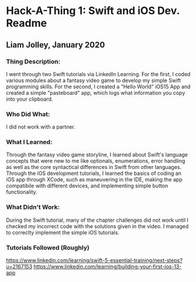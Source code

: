 # Hack-A-Thing 1: Swift and iOS Dev. Readme
## Liam Jolley, January 2020
### Thing Description:
I went through two Swift tutorials via LinkedIn Learning. For the first, I coded various modules about a fantasy video game to develop my simple Swift programming skills. For the second, I created a "Hello World" iOS15 App and created a simple "pasteboard" app, which logs what information you copy into your clipboard.


### Who Did What:
I did not work with a partner.


### What I Learned:
Through the fantasy video game storyline, I learned about Swift's language concepts that were new to me like optionals, enumerations, error handling as well as the core syntactical differences in Swift from other languages. Through the iOS development tutorials, I learned the basics of coding an iOS app through XCode, such as maneuvering in the IDE, making the app compatibile with different devices, and implementing simple button functionality.

### What Didn't Work:
During the Swift tutorial, many of the chapter challenges did not work until I checked my incorrect code with the solutions given in the video. I managed to correclty implement the simple iOS tutorials.

### Tutorials Followed (Roughly)
https://www.linkedin.com/learning/swift-5-essential-training/next-steps?u=2167153
https://www.linkedin.com/learning/building-your-first-ios-13-app